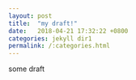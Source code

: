 ```yaml
---
layout: post
title:  "my draft!"
date:   2018-04-21 17:32:22 +0800
categories: jekyll dir1
permalink: /:categories.html
---
```

some draft
